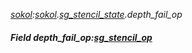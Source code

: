 _[sokol](../../modules/sokol/sokol-module.md):[sokol](../../modules/sokol/sokol-module.md).[sg\_stencil\_state](../../modules/sokol/sokol-sg_stencil_state.md).depth\_fail\_op_
##### Field depth\_fail\_op:[sg_stencil_op](../../modules/sokol/sokol-sg_stencil_op.md)

